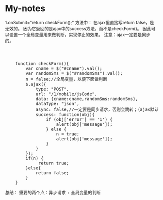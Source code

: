 # My-notes
1.onSubmit="return checkForm();" 方法中：
在ajax里直接写return false，是无效的。
因为它返回的是ajax中的success方法，而不是checkForm()。
因此可以设置一个全局变量用来做判断，实现停止的效果。
注意：ajax一定要是同步的。
<pre>
<form action="/1/mobile/codeJsLogin" onSubmit="return checkForm();" id="login_form" method="post"></form>
</pre>
<pre>
    function checkForm(){
        var cname = $("#cname").val();
        var randomSms = $("#randomSms").val();
        n = false;//全局变量，以便下面做判断
        $.ajax({
            type: "POST",
            url: "/1/mobile/jsCode",
            data: {cname:cname,randomSms:randomSms},
            dataType: "json",
            async: false,//一定要是同步请求，否则会跳转；（ajax默认是异步的）
            success: function(obj){
                if (obj['error'] == '1') {
                    alert(obj['message']);
                } else {
                    n = true;
                    alert(obj['message']);
                }
            }
        });
        if(n) {
             return true;
        }else{
            return false;
        }
    }
</pre>
总结：
重要的两个点：异步请求  +  全局变量的判断
